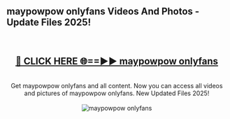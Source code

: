 <h2>maypowpow onlyfans Videos And Photos - Update Files 2025!</h2>
<br>
<div align="center">
<h2><a href="https://linkcuts.com/hfmhzwbr" rel="nofollow">🔴 CLICK HERE 🌐==►► maypowpow onlyfans</a></h2>
<br>
Get maypowpow onlyfans and all content. Now you can access all videos and pictures of maypowpow onlyfans. New Updated Files 2025!
<br>
<br>
<a href="https://linkcuts.com/hfmhzwbr" rel="nofollow" data-target="animated-image.originalLink"><img src="https://i.ibb.co.com/WyWwxjT/player-gif2.gif" alt="maypowpow onlyfans" style="max-width: 100%; display: inline-block;" data-target="animated-image.originalImage"></a>
</div>
<br>